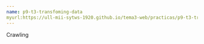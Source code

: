 ```yaml
---
name: p9-t3-transfoming-data
myurl:https://ull-mii-sytws-1920.github.io/tema3-web/practicas/p9-t3-transforming-data/
---
```


Crawling
